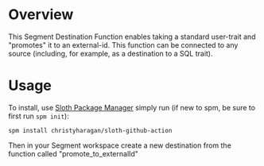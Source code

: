 # Overview

This Segment Destination Function enables taking a standard user-trait and "promotes" it to an external-id. This function can be connected to any source (including, for example, as a destination to a SQL trait).

# Usage

To install, use [Sloth Package Manager](https://www.npmjs.com/package/segment-sloth) simply run (if new to spm, be sure to first run ```spm init```):

```spm install christyharagan/sloth-github-action```

Then in your Segment workspace create a new destination from the function called "promote_to_externalId"